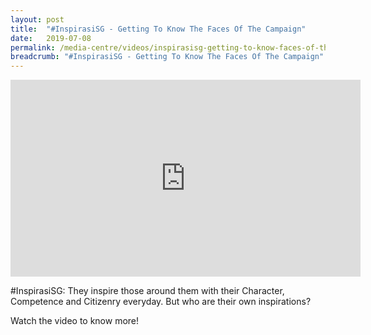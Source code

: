 ```yaml
---
layout: post
title:  "#InspirasiSG - Getting To Know The Faces Of The Campaign"
date:   2019-07-08
permalink: /media-centre/videos/inspirasisg-getting-to-know-faces-of-the-campaign/
breadcrumb: "#InspirasiSG - Getting To Know The Faces Of The Campaign"
---
```


<div class="bp-youtube">
<iframe width="560" height="315" src="https://www.youtube.com/embed/t_HQ1TplgLE" frameborder="0" allow="accelerometer; autoplay; encrypted-media; gyroscope; picture-in-picture" allowfullscreen></iframe>
</div>

#InspirasiSG: They inspire those around them with their Character, Competence and Citizenry everyday. But who are their own inspirations? 

Watch the video to know more!

